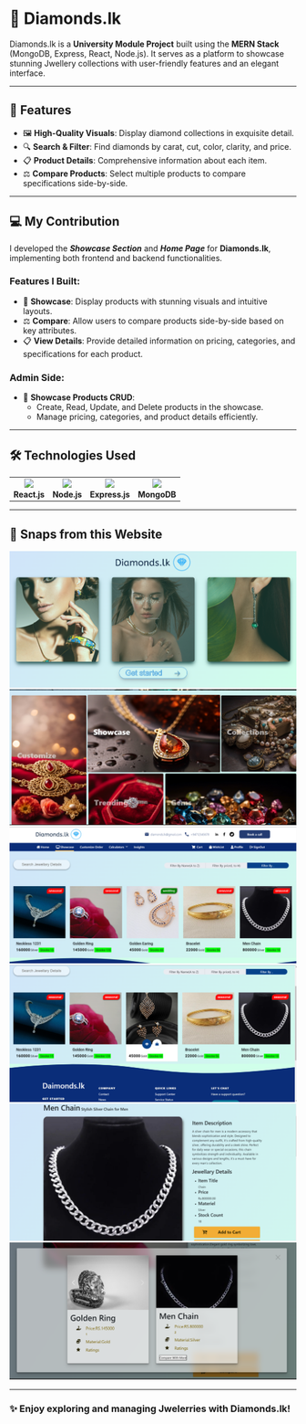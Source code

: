 # 💎 Diamonds.lk

Diamonds.lk is a **University Module Project** built using the **MERN Stack** (MongoDB, Express, React, Node.js). It serves as a platform to showcase stunning Jwellery collections with user-friendly features and an elegant interface.

---

## 🌟 Features
- 🖼️ **High-Quality Visuals**: Display diamond collections in exquisite detail.  
- 🔍 **Search & Filter**: Find diamonds by carat, cut, color, clarity, and price.  
- 📋 **Product Details**: Comprehensive information about each item.  
- ⚖️ **Compare Products**: Select multiple products to compare specifications side-by-side.  

---

## 💻 My Contribution
I developed the ***Showcase Section*** and ***Home Page*** for **Diamonds.lk**, implementing both frontend and backend functionalities.

### Features I Built:
- 🛒 **Showcase**: Display products with stunning visuals and intuitive layouts.  
- ⚖️ **Compare**: Allow users to compare products side-by-side based on key attributes.  
- 📋 **View Details**: Provide detailed information on pricing, categories, and specifications for each product.  

### Admin Side:
- 🔧 **Showcase Products CRUD**:
  - Create, Read, Update, and Delete products in the showcase.  
  - Manage pricing, categories, and product details efficiently.  

---

## 🛠️ Technologies Used
<table>
  <tr>
    <td align="center"><img src="https://cdn.worldvectorlogo.com/logos/react-2.svg" width="50"><br><b>React.js</b></td>
    <td align="center"><img src="https://cdn.worldvectorlogo.com/logos/nodejs-icon.svg" width="50"><br><b>Node.js</b></td>
    <td align="center"><img src="https://cdn.worldvectorlogo.com/logos/express-109.svg" width="50"><br><b>Express.js</b></td>
    <td align="center"><img src="https://cdn.worldvectorlogo.com/logos/mongodb-icon-1.svg" width="50"><br><b>MongoDB</b></td>
  </tr>
</table>

---

## 📸 Snaps from this Website

![Diamonds.lk Preview](https://github.com/ShachiruRashmika2/Diamonds.LK-Showcase/blob/main/frontend/src/Components/Accsesories/Images/Screenshot%202025-01-02%20183927.png)  
![Diamonds.lk Preview](https://github.com/ShachiruRashmika2/Diamonds.LK-Showcase/blob/main/frontend/src/Components/Accsesories/Images/Screenshot%202025-01-02%20184124.png)  
![Diamonds.lk Preview](https://github.com/ShachiruRashmika2/Diamonds.LK-Showcase/blob/main/frontend/src/Components/Accsesories/Images/new1.png)  
![Diamonds.lk Preview](https://github.com/ShachiruRashmika2/Diamonds.LK-Showcase/blob/main/frontend/src/Components/Accsesories/Images/new3.png)  
![Diamonds.lk Preview](https://github.com/ShachiruRashmika2/Diamonds.LK-Showcase/blob/main/frontend/src/Components/Accsesories/Images/new4.png)  
![Diamonds.lk Preview](https://github.com/ShachiruRashmika2/Diamonds.LK-Showcase/blob/main/frontend/src/Components/Accsesories/Images/new5.png)  

---

### ✨ Enjoy exploring and managing Jwelerries with **Diamonds.lk**!
